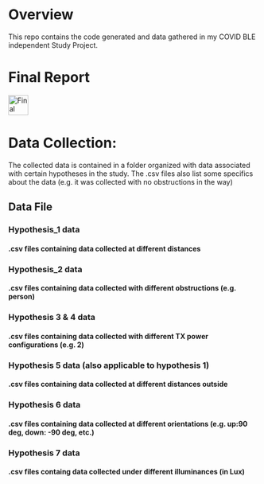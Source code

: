 # Overview
This repo contains the code generated and data gathered in my COVID BLE independent Study Project. 

# Final Report
[<img alt="Final Report" width="40px" src="https://user-images.githubusercontent.com/66737209/197114598-2a556311-bcbb-4c27-9c8d-7d1d5cfddd16.png" />](https://drive.google.com/file/d/1X6572iF5Cke2QAGJyMCGr7ZBpC5bxtc2/view?usp=sharing)

# Data Collection:
The collected data is contained in a folder organized with  data associated with certain hypotheses in the study. 
The .csv files also list some specifics about the data (e.g. it was collected with no obstructions in the way)

## Data File
### Hypothesis_1 data
#### .csv files containing data collected at different distances
### Hypothesis_2 data
#### .csv files containing data collected with different obstructions (e.g. person)
### Hypothesis 3 & 4 data
#### .csv files containing data collected with different TX power configurations (e.g. 2)
### Hypothesis 5 data (also applicable to hypothesis 1)
#### .csv files containing data collected at different distances outside
### Hypothesis 6 data
#### .csv files containing data collected at different orientations (e.g. up:90 deg, down: -90 deg, etc.)
### Hypothesis 7 data
#### .csv files containg data collected under different illuminances (in Lux)
